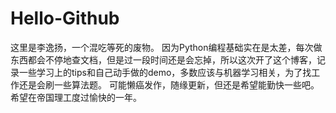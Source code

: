 # Hello-Github
这里是李逸扬，一个混吃等死的废物。
因为Python编程基础实在是太差，每次做东西都会不停地查文档，但是过一段时间还是会忘掉，所以这次开了这个博客，记录一些学习上的tips和自己动手做的demo，多数应该与机器学习相关，为了找工作还是会刷一些算法题。
可能懒癌发作，随缘更新，但还是希望能勤快一些吧。
希望在帝国理工度过愉快的一年。

